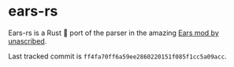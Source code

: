 # ears-rs

Ears-rs is a Rust 🦀 port of the parser in the amazing [Ears mod by unascribed](https://github.com/unascribed/Ears/).

Last tracked commit is `ff4fa70ff6a59ee2860220151f085f1cc5a09acc`.